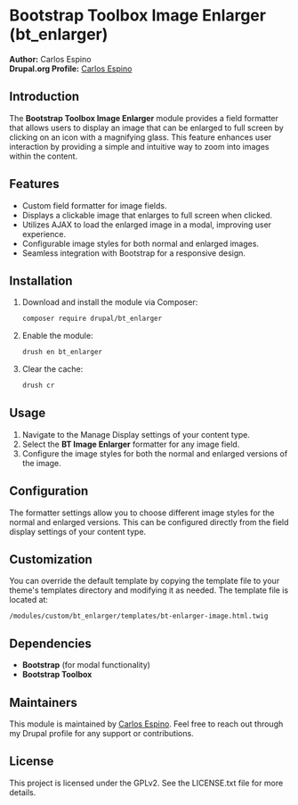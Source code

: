 # Bootstrap Toolbox Image Enlarger (bt_enlarger)

**Author:** Carlos Espino  
**Drupal.org Profile:** [Carlos Espino](https://www.drupal.org/u/carlos-espino)

## Introduction

The **Bootstrap Toolbox Image Enlarger** module provides a field formatter that allows users to display an image that can be enlarged to full screen by clicking on an icon with a magnifying glass. This feature enhances user interaction by providing a simple and intuitive way to zoom into images within the content.

## Features

- Custom field formatter for image fields.
- Displays a clickable image that enlarges to full screen when clicked.
- Utilizes AJAX to load the enlarged image in a modal, improving user experience.
- Configurable image styles for both normal and enlarged images.
- Seamless integration with Bootstrap for a responsive design.

## Installation

1. Download and install the module via Composer:
    ```bash
    composer require drupal/bt_enlarger
    ```
2. Enable the module:
    ```bash
    drush en bt_enlarger
    ```

3. Clear the cache:
    ```bash
    drush cr
    ```

## Usage

1. Navigate to the Manage Display settings of your content type.
2. Select the **BT Image Enlarger** formatter for any image field.
3. Configure the image styles for both the normal and enlarged versions of the image.

## Configuration

The formatter settings allow you to choose different image styles for the normal and enlarged versions. This can be configured directly from the field display settings of your content type.

## Customization

You can override the default template by copying the template file to your theme's templates directory and modifying it as needed. The template file is located at:

```/modules/custom/bt_enlarger/templates/bt-enlarger-image.html.twig```

## Dependencies

- **Bootstrap** (for modal functionality)
- **Bootstrap Toolbox**

## Maintainers

This module is maintained by [Carlos Espino](https://www.drupal.org/u/carlos-espino). Feel free to reach out through my Drupal profile for any support or contributions.

## License

This project is licensed under the GPLv2. See the LICENSE.txt file for more details.

